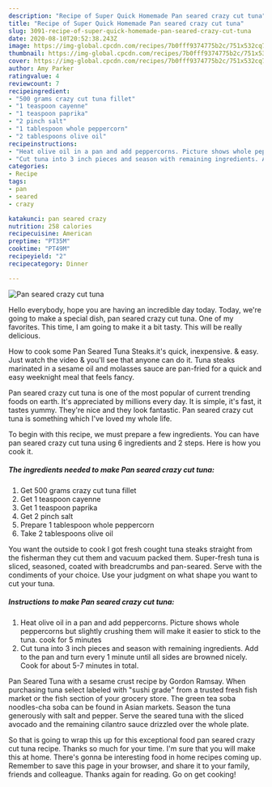 ```yaml
---
description: "Recipe of Super Quick Homemade Pan seared crazy cut tuna"
title: "Recipe of Super Quick Homemade Pan seared crazy cut tuna"
slug: 3091-recipe-of-super-quick-homemade-pan-seared-crazy-cut-tuna
date: 2020-08-10T20:52:38.243Z
image: https://img-global.cpcdn.com/recipes/7b0fff9374775b2c/751x532cq70/pan-seared-crazy-cut-tuna-recipe-main-photo.jpg
thumbnail: https://img-global.cpcdn.com/recipes/7b0fff9374775b2c/751x532cq70/pan-seared-crazy-cut-tuna-recipe-main-photo.jpg
cover: https://img-global.cpcdn.com/recipes/7b0fff9374775b2c/751x532cq70/pan-seared-crazy-cut-tuna-recipe-main-photo.jpg
author: Amy Parker
ratingvalue: 4
reviewcount: 7
recipeingredient:
- "500 grams crazy cut tuna fillet"
- "1 teaspoon cayenne"
- "1 teaspoon paprika"
- "2 pinch salt"
- "1 tablespoon whole peppercorn"
- "2 tablespoons olive oil"
recipeinstructions:
- "Heat olive oil in a pan and add peppercorns. Picture shows whole peppercorns but slightly crushing them will make it easier to stick to the tuna. cook for 5 minutes"
- "Cut tuna into 3 inch pieces and season with remaining ingredients. Add to the pan and turn every 1 minute until all sides are browned nicely. Cook for about 5-7 minutes in total."
categories:
- Recipe
tags:
- pan
- seared
- crazy

katakunci: pan seared crazy 
nutrition: 258 calories
recipecuisine: American
preptime: "PT35M"
cooktime: "PT49M"
recipeyield: "2"
recipecategory: Dinner

---
```



![Pan seared crazy cut tuna](https://img-global.cpcdn.com/recipes/7b0fff9374775b2c/751x532cq70/pan-seared-crazy-cut-tuna-recipe-main-photo.jpg)

Hello everybody, hope you are having an incredible day today. Today, we're going to make a special dish, pan seared crazy cut tuna. One of my favorites. This time, I am going to make it a bit tasty. This will be really delicious.

How to cook some Pan Seared Tuna Steaks.it&#39;s quick, inexpensive. &amp; easy. Just watch the video &amp; you&#39;ll see that anyone can do it. Tuna steaks marinated in a sesame oil and molasses sauce are pan-fried for a quick and easy weeknight meal that feels fancy.

Pan seared crazy cut tuna is one of the most popular of current trending foods on earth. It's appreciated by millions every day. It is simple, it's fast, it tastes yummy. They're nice and they look fantastic. Pan seared crazy cut tuna is something which I've loved my whole life.


To begin with this recipe, we must prepare a few ingredients. You can have pan seared crazy cut tuna using 6 ingredients and 2 steps. Here is how you cook it.

<!--inarticleads1-->

##### The ingredients needed to make Pan seared crazy cut tuna:

1. Get 500 grams crazy cut tuna fillet
1. Get 1 teaspoon cayenne
1. Get 1 teaspoon paprika
1. Get 2 pinch salt
1. Prepare 1 tablespoon whole peppercorn
1. Take 2 tablespoons olive oil


You want the outside to cook I got fresh cought tuna steaks straight from the fisherman they cut them and vacuum packed them. Super-fresh tuna is sliced, seasoned, coated with breadcrumbs and pan-seared. Serve with the condiments of your choice. Use your judgment on what shape you want to cut your tuna. 

<!--inarticleads2-->

##### Instructions to make Pan seared crazy cut tuna:

1. Heat olive oil in a pan and add peppercorns. Picture shows whole peppercorns but slightly crushing them will make it easier to stick to the tuna. cook for 5 minutes
1. Cut tuna into 3 inch pieces and season with remaining ingredients. Add to the pan and turn every 1 minute until all sides are browned nicely. Cook for about 5-7 minutes in total.


Pan Seared Tuna with a sesame crust recipe by Gordon Ramsay. When purchasing tuna select labeled with &#34;sushi grade&#34; from a trusted fresh fish market or the fish section of your grocery store. The green tea soba noodles-cha soba can be found in Asian markets. Season the tuna generously with salt and pepper. Serve the seared tuna with the sliced avocado and the remaining cilantro sauce drizzled over the whole plate. 

So that is going to wrap this up for this exceptional food pan seared crazy cut tuna recipe. Thanks so much for your time. I'm sure that you will make this at home. There's gonna be interesting food in home recipes coming up. Remember to save this page in your browser, and share it to your family, friends and colleague. Thanks again for reading. Go on get cooking!
